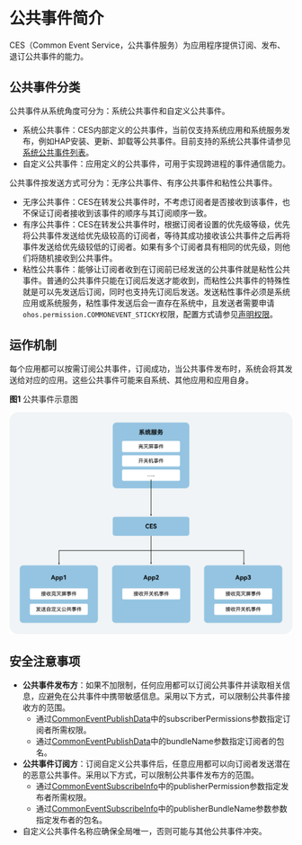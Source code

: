 # 公共事件简介

CES（Common Event Service，公共事件服务）为应用程序提供订阅、发布、退订公共事件的能力。

## 公共事件分类

公共事件从系统角度可分为：系统公共事件和自定义公共事件。

- 系统公共事件：CES内部定义的公共事件，当前仅支持系统应用和系统服务发布，例如HAP安装、更新、卸载等公共事件。目前支持的系统公共事件请参见[系统公共事件列表](../../../../API_Reference/source_zh_cn/BasicServicesKit/cj-apis-common_event_manager.md#struct-support)。
- 自定义公共事件：应用定义的公共事件，可用于实现跨进程的事件通信能力。

公共事件按发送方式可分为：无序公共事件、有序公共事件和粘性公共事件。

- 无序公共事件：CES在转发公共事件时，不考虑订阅者是否接收到该事件，也不保证订阅者接收到该事件的顺序与其订阅顺序一致。
- 有序公共事件：CES在转发公共事件时，根据订阅者设置的优先级等级，优先将公共事件发送给优先级较高的订阅者，等待其成功接收该公共事件之后再将事件发送给优先级较低的订阅者。如果有多个订阅者具有相同的优先级，则他们将随机接收到公共事件。
- 粘性公共事件：能够让订阅者收到在订阅前已经发送的公共事件就是粘性公共事件。普通的公共事件只能在订阅后发送才能收到，而粘性公共事件的特殊性就是可以先发送后订阅，同时也支持先订阅后发送。发送粘性事件必须是系统应用或系统服务，粘性事件发送后会一直存在系统中，且发送者需要申请`ohos.permission.COMMONEVENT_STICKY`权限，配置方式请参见[声明权限](../../security/AccessToken/cj-declare-permissions.md)。

## 运作机制

每个应用都可以按需订阅公共事件，订阅成功，当公共事件发布时，系统会将其发送给对应的应用。这些公共事件可能来自系统、其他应用和应用自身。

**图1** 公共事件示意图

![common-event](figures/common-event.png)

## 安全注意事项

- **公共事件发布方**：如果不加限制，任何应用都可以订阅公共事件并读取相关信息，应避免在公共事件中携带敏感信息。采用以下方式，可以限制公共事件接收方的范围。
    - 通过[CommonEventPublishData](../../../../API_Reference/source_zh_cn/BasicServicesKit/cj-apis-common_event_manager.md#struct-commoneventpublishdata)中的subscriberPermissions参数指定订阅者所需权限。
    - 通过[CommonEventPublishData](../../../../API_Reference/source_zh_cn/BasicServicesKit/cj-apis-common_event_manager.md#struct-commoneventpublishdata)中的bundleName参数指定订阅者的包名。
- **公共事件订阅方**：订阅自定义公共事件后，任意应用都可以向订阅者发送潜在的恶意公共事件。采用以下方式，可以限制公共事件发布方的范围。
    - 通过[CommonEventSubscribeInfo](../../../../API_Reference/source_zh_cn/BasicServicesKit/cj-apis-common_event_manager.md#class-commoneventsubscribeinfo)中的publisherPermission参数指定发布者所需权限。
    - 通过[CommonEventSubscribeInfo](../../../../API_Reference/source_zh_cn/BasicServicesKit/cj-apis-common_event_manager.md#class-commoneventsubscribeinfo)中的publisherBundleName参数参数指定发布者的包名。
- 自定义公共事件名称应确保全局唯一，否则可能与其他公共事件冲突。
